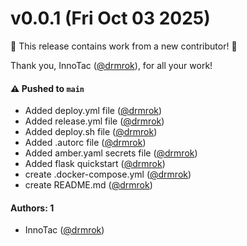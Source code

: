 # v0.0.1 (Fri Oct 03 2025)

:tada: This release contains work from a new contributor! :tada:

Thank you, InnoTac ([@drmrok](https://github.com/drmrok)), for all your work!

#### ⚠️ Pushed to `main`

- Added deploy.yml file ([@drmrok](https://github.com/drmrok))
- Added release.yml file ([@drmrok](https://github.com/drmrok))
- Added deploy.sh file ([@drmrok](https://github.com/drmrok))
- Added .autorc file ([@drmrok](https://github.com/drmrok))
- Added amber.yaml secrets file ([@drmrok](https://github.com/drmrok))
- Added flask quickstart ([@drmrok](https://github.com/drmrok))
- create .docker-compose.yml ([@drmrok](https://github.com/drmrok))
- create README.md ([@drmrok](https://github.com/drmrok))

#### Authors: 1

- InnoTac ([@drmrok](https://github.com/drmrok))
